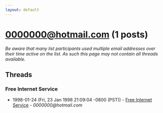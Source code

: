 ```yaml
---
layout: default
---
```


# 0000000@hotmail.com (1 posts)

_Be aware that many list participants used multiple email addresses over their time active on the list. As such this page may not contain all threads available._

## Threads

### Free Internet Service
+ 1998-01-24 (Fri, 23 Jan 1998 21:09:04 -0800 (PST)) - [Free Internet Service](/archive/1998/01/5953034d2efcb32eb93c00fd3868128ddc67b8f36c07de55c44e30cf8100c36b) - _0000000@hotmail.com_

